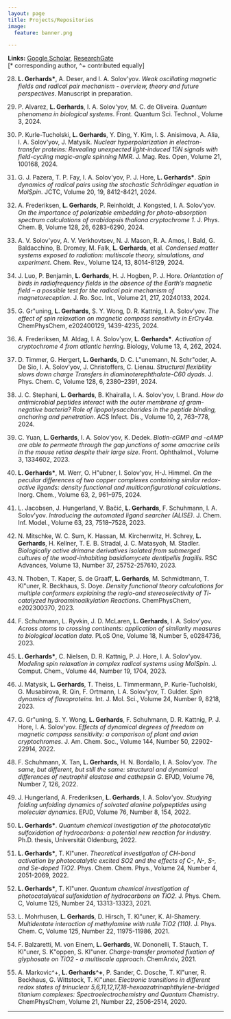 ```yaml
---
layout: page 
title: Projects/Repositories
image:
  feature: banner.png

---
```




**Links:** [Google Scholar](https://scholar.google.com/citations?user=yVwAUf8AAAAJ&hl=de), [ResearchGate](https://www.researchgate.net/profile/Luca-Gerhards)  
[* corresponding author, ^+ contributed equally]  

28. **L. Gerhards\***, A. Deser, and I. A. Solov'yov. *Weak oscillating magnetic fields and radical pair mechanism - overview, theory and future perspectives*. Manuscript in preparation.

27. P. Alvarez, **L. Gerhards**, I. A. Solov'yov, M. C. de Oliveira. *Quantum phenomena in biological systems*. Front. Quantum Sci. Technol., Volume 3, 2024.

26. P. Kurle-Tucholski, **L. Gerhards**, Y. Ding, Y. Kim, I. S. Anisimova, A. Alia, I. A. Solov'yov, J. Matysik. *Nuclear hyperpolarization in electron-transfer proteins: Revealing unexpected light-induced 15N signals with field-cycling magic-angle spinning NMR*. J. Mag. Res. Open, Volume 21, 100168, 2024.

25. G. J. Pazera, T. P. Fay, I. A. Solov'yov, P. J. Hore, **L. Gerhards\***. *Spin dynamics of radical pairs using the stochastic Schrödinger equation in MolSpin*. JCTC, Volume 20, 19, 8412-8421, 2024.

24. A. Frederiksen, **L. Gerhards**, P. Reinholdt, J. Kongsted, I. A. Solov'yov. *On the importance of polarizable embedding for photo-absorption spectrum calculations of arabidopsis thaliana cryptochrome 1*. J. Phys. Chem. B, Volume 128, 26, 6283-6290, 2024.

23. A. V. Solov'yov, A. V. Verkhovtsev, N. J. Mason, R. A. Amos, I. Bald, G. Baldacchino, B. Dromey, M. Falk, **L. Gerhards**, et al. *Condensed matter systems exposed to radiation: multiscale theory, simulations, and experiment*. Chem. Rev., Volume 124, 13, 8014-8129, 2024.

22. J. Luo, P. Benjamin, **L. Gerhards**, H. J. Hogben, P. J. Hore. *Orientation of birds in radiofrequency fields in the absence of the Earth’s magnetic field – a possible test for the radical pair mechanism of magnetoreception*. J. Ro. Soc. Int., Volume 21, 217, 20240133, 2024.

21. G. Gr\"uning, **L. Gerhards**, S. Y. Wong, D. R. Kattnig, I. A. Solov'yov. *The effect of spin relaxation on magnetic compass sensitivity in ErCry4a*. ChemPhysChem, e202400129, 1439-4235, 2024.

20. A. Frederiksen, M. Aldag, I. A. Solov'yov, **L. Gerhards\***. *Activation of cryptochrome 4 from atlantic herring*. Biology, Volume 13, 4, 262, 2024.

19. D. Timmer, G. Hergert, **L. Gerhards**, D. C. L\"unemann, N. Schr\"oder, A. De Sio, I. A. Solov'yov, J. Christoffers, C. Lienau. *Structural flexibility slows down charge Transfers in diaminoterephthalate-C60 dyads*. J. Phys. Chem. C, Volume 128, 6, 2380–2391, 2024.

18. J. C. Stephani, **L. Gerhards**, B. Khairalla, I. A. Solov’yov, I. Brand. *How do antimicrobial peptides interact with the outer membrane of gram-negative bacteria? Role of lipopolysaccharides in the peptide binding, anchoring and penetration*. ACS Infect. Dis., Volume 10, 2, 763–778, 2024.

17. C. Yuan, **L. Gerhards**, I. A. Solov'yov, K. Dedek. *Biotin-cGMP and -cAMP are able to permeate through the gap junctions of some amacrine cells in the mouse retina despite their large size*. Front. Ophthalmol., Volume 3, 1334602, 2023.

16. **L. Gerhards\***, M. Werr, O. H\"ubner, I. Solov'yov, H-J. Himmel. *On the peculiar differences of two copper complexes containing similar redox-active ligands: density functional and multiconfigurational calculations*. Inorg. Chem., Volume 63, 2, 961–975, 2024.

15. L. Jacobsen, J. Hungerland, V. Bačić, **L. Gerhards**, F. Schuhmann, I. A. Solov'yov. *Introducing the automated ligand searcher (ALISE)*. J. Chem. Inf. Model., Volume 63, 23, 7518–7528, 2023.

14. N. Mitschke, W. C. Sum, K. Hassan, M. Kirchenwitz, H. Schrey, **L. Gerhards**, H. Kellner, T. E. B. Stradal, J. C. Matasyoh, M. Stadler. *Biologically active drimane derivatives isolated from submerged cultures of the wood-inhabiting basidiomycete dentipellis fragilis*. RSC Advances, Volume 13, Number 37, 25752-257610, 2023.

13. N. Thoben, T. Kaper, S. de Graaff, **L. Gerhards**, M. Schmidtmann, T. Kl\"uner, R. Beckhaus, S. Doye. *Density functional theory calculations for multiple conformers explaining the regio-and stereoselectivity of Ti-catalyzed hydroaminoalkylation Reactions*. ChemPhysChem, e202300370, 2023.

12. F. Schuhmann, L. Ryvkin, J. D. McLaren, **L. Gerhards**, I. A. Solov'yov. *Across atoms to crossing continents: application of similarity measures to biological location data*. PLoS One, Volume 18, Number 5, e0284736, 2023.

11. **L. Gerhards\***, C. Nielsen, D. R. Kattnig, P. J. Hore, I. A. Solov'yov. *Modeling spin relaxation in complex radical systems using MolSpin*. J. Comput. Chem., Volume 44, Number 19, 1704, 2023.

10. J. Matysik, **L. Gerhards**, T. Theiss, L. Timmermann, P. Kurle-Tucholski, G. Musabirova, R. Qin, F. Ortmann, I. A. Solov’yov, T. Gulder. *Spin dynamics of flavoproteins*. Int. J. Mol. Sci., Volume 24, Number 9, 8218, 2023.

9. G. Gr\"uning, S. Y. Wong, **L. Gerhards**, F. Schuhmann, D. R. Kattnig, P. J. Hore, I. A. Solov'yov. *Effects of dynamical degrees of freedom on magnetic compass sensitivity: a comparison of plant and avian cryptochromes*. J. Am. Chem. Soc., Volume 144, Number 50, 22902-22914, 2022.

8. F. Schuhmann, X. Tan, **L. Gerhards**, H. N. Bordallo, I. A. Solov’yov. *The same, but different, but still the same: structural and dynamical differences of neutrophil elastase and cathepsin G*. EPJD, Volume 76, Number 7, 126, 2022.

7. J. Hungerland, A. Frederiksen, **L. Gerhards**, I. A. Solov'yov. *Studying folding unfolding dynamics of solvated alanine polypeptides using molecular dynamics*. EPJD, Volume 76, Number 8, 154, 2022.

6. **L. Gerhards\***. *Quantum chemical investigation of the photocatalytic sulfoxidation of hydrocarbons: a potential new reaction for industry*. Ph.D. thesis, Universität Oldenburg, 2022.

5. **L. Gerhards\***, T. Kl\"uner. *Theoretical investigation of CH-bond activation by photocatalytic excited SO2 and the effects of C-, N-, S-, and Se-doped TiO2*. Phys. Chem. Chem. Phys., Volume 24, Number 4, 2051-2069, 2022.

4. **L. Gerhards\***, T. Kl\"uner. *Quantum chemical investigation of photocatalytical sulfoxidation of hydrocarbons on TiO2*. J. Phys. Chem. C, Volume 125, Number 24, 13313-13323, 2021.

3. L. Mohrhusen, **L. Gerhards**, D. Hirsch, T. Kl\"uner, K. Al-Shamery. *Multidentate interaction of methylamine with rutile TiO2 (110)*. J. Phys. Chem. C, Volume 125, Number 22, 11975-11986, 2021.

2. F. Balzaretti, M. von Einem, **L. Gerhards**, W. Dononelli, T. Stauch, T. Kl\"uner, S. K\"oppen, S. Kl\"uner. *Charge-transfer promoted fixation of glyphosate on TiO2 - a multiscale approach*. ChemArxiv, 2021.

1. A. Markovic^+, **L. Gerhards^+**, P. Sander, C. Dosche, T. Kl\"uner, R. Beckhaus, G. Wittstock, T. Kl\"uner. *Electronic transitions in different redox states of trinuclear 5,6,11,12,17,18-hexaazatrinaphthylene-bridged titanium complexes: Spectroelectrochemistry and Quantum Chemistry*. ChemPhysChem, Volume 21, Number 22, 2506-2514, 2020.

---


